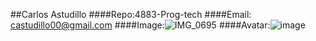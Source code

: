 ##Carlos Astudillo
####Repo:4883-Prog-tech
####Email: castudillo00@gmail.com 
####Image:![IMG_0695](https://github.com/user-attachments/assets/3c28d62d-d23b-4177-af3d-9804b34f6f04)
####Avatar:![image](https://github.com/user-attachments/assets/4ef80205-632c-4c26-bd0e-b00896033d73)
